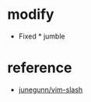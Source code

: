 # modify

- Fixed * jumble

# reference

- [junegunn/vim-slash](https://github.com/junegunn/vim-slash)
